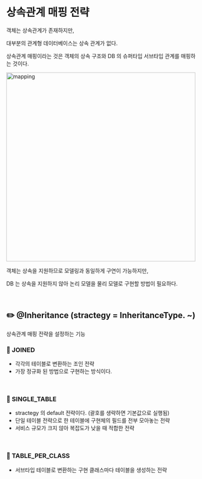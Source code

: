 # 상속관계 매핑 전략

객체는 상속관계가 존재하지만,

대부분의 관계형 데이터베이스는 상속 관계가 없다.

상속관계 매핑이라는 것은 객체의 상속 구조와 DB 의 슈퍼타입 서브타입 관계를 매핑하는 것이다.

<img width="500" alt="mapping" src="https://user-images.githubusercontent.com/115536240/211440807-199f1f2d-3a3e-4b06-bab8-e0983716271b.png">


객체는 상속을 지원하므로 모델링과 동일하게 구연이 가능하지만,

DB 는 상속을 지원하지 않아 논리 모델을 물리 모델로 구현할 방법이 필요하다.

<br>

## ✏️ @Inheritance (stractegy = InheritanceType. ~)

상속관계 매핑 전략을 설정하는 기능

### 📍 JOINED

- 각각의 테이블로 변환하는 조인 전략
- 가장 정규화 된 방법으로 구현하는 방식이다.

<br>

### 📍 SINGLE_TABLE

- stractegy 의 default 전략이다. (괄호를 생략하면 기본값으로 실행됨)
- 단일 테이블 전략으로 한 테이블에 구현체의 필드를 전부 모아놓는 전략
- 서비스 규모가 크지 않아 복잡도가 낮을 때 적합한 전략

<br>

### 📍 TABLE_PER_CLASS

- 서브타입 테이블로 변환하는 구현 클래스마다 테이블을 생성하는 전략
